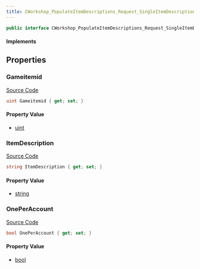 ```yaml
---
title: CWorkshop_PopulateItemDescriptions_Request_SingleItemDescription
---
```


```csharp
public interface CWorkshop_PopulateItemDescriptions_Request_SingleItemDescription : ITypedProtobuf<CWorkshop_PopulateItemDescriptions_Request_SingleItemDescription>, INativeHandle
```

#### Implements

## Properties

### Gameitemid

[Source Code](https://github.com/swiftly-solution/swiftlys2/blob/beta/managed/src/SwiftlyS2.Generated/Protobufs/Interfaces/CWorkshop_PopulateItemDescriptions_Request_SingleItemDescription.cs#L13)

```csharp
uint Gameitemid { get; set; }
```

#### Property Value

- [uint](https://learn.microsoft.com/dotnet/api/system.uint32)

### ItemDescription

[Source Code](https://github.com/swiftly-solution/swiftlys2/blob/beta/managed/src/SwiftlyS2.Generated/Protobufs/Interfaces/CWorkshop_PopulateItemDescriptions_Request_SingleItemDescription.cs#L16)

```csharp
string ItemDescription { get; set; }
```

#### Property Value

- [string](https://learn.microsoft.com/dotnet/api/system.string)

### OnePerAccount

[Source Code](https://github.com/swiftly-solution/swiftlys2/blob/beta/managed/src/SwiftlyS2.Generated/Protobufs/Interfaces/CWorkshop_PopulateItemDescriptions_Request_SingleItemDescription.cs#L19)

```csharp
bool OnePerAccount { get; set; }
```

#### Property Value

- [bool](https://learn.microsoft.com/dotnet/api/system.boolean)

